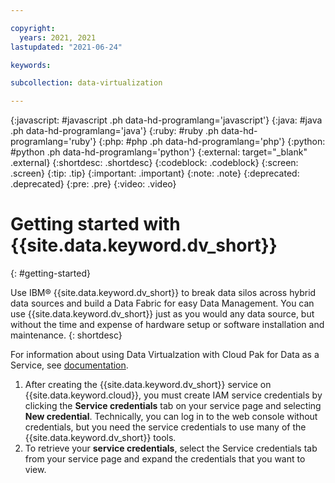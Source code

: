 ```yaml
---

copyright:
  years: 2021, 2021
lastupdated: "2021-06-24"

keywords: 

subcollection: data-virtualization

---
```


<!-- Attribute definitions --> 
{:javascript: #javascript .ph data-hd-programlang='javascript'}
{:java: #java .ph data-hd-programlang='java'}
{:ruby: #ruby .ph data-hd-programlang='ruby'}
{:php: #php .ph data-hd-programlang='php'}
{:python: #python .ph data-hd-programlang='python'}
{:external: target="_blank" .external}
{:shortdesc: .shortdesc}
{:codeblock: .codeblock}
{:screen: .screen}
{:tip: .tip}
{:important: .important}
{:note: .note}
{:deprecated: .deprecated}
{:pre: .pre}
{:video: .video}

# Getting started with {{site.data.keyword.dv_short}}
{: #getting-started}

Use IBM® {{site.data.keyword.dv_short}} to break data silos across hybrid data sources and build a Data Fabric for easy Data Management. You can use {{site.data.keyword.dv_short}} just as you would any data source, but without the time and expense of hardware setup or software installation and maintenance.
{: shortdesc}

For information about using Data Virtualzation with Cloud Pak for Data as a Service, see [documentation](https://dataplatform.cloud.ibm.com/docs/content/dvaas/dvaas-overview.html).

1. After creating the {{site.data.keyword.dv_short}} service on {{site.data.keyword.cloud}}, you must create IAM service credentials by clicking the **Service credentials** tab on your service page and selecting **New credential**. Technically, you can log in to the web console without credentials, but you need the service credentials to use many of the {{site.data.keyword.dv_short}} tools. 
2. To retrieve your **service credentials**, select the Service credentials tab from your service page and expand the credentials that you want to view.
